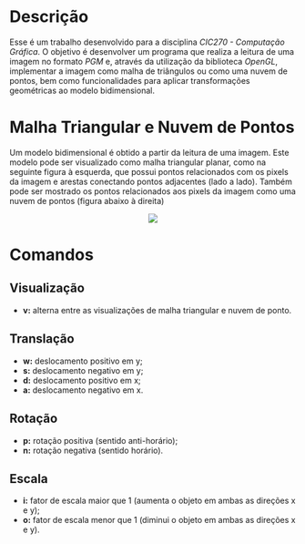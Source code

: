 # Descrição

Esse é um trabalho desenvolvido para a disciplina *CIC270 - Computação Gráfica*. O objetivo é desenvolver um programa que realiza a leitura de uma imagem no formato *PGM* e, através da utilização da biblioteca *OpenGL*, implementar a imagem como malha de triângulos ou como uma nuvem de pontos, bem como funcionalidades para aplicar transformações geométricas ao modelo bidimensional.

# Malha Triangular e Nuvem de Pontos

Um modelo bidimensional é obtido a partir da leitura de uma imagem. Este modelo pode ser visualizado como malha triangular planar, como na seguinte figura à esquerda, que possui pontos relacionados com os pixels da imagem e arestas conectando pontos adjacentes (lado a lado). Também pode ser mostrado os pontos relacionados aos pixels da imagem como uma nuvem de pontos (figura abaixo à direita)

<center>
 <img src="https://i.ibb.co/kyq6SSN/Untitled.png">
</center>

# Comandos
## Visualização
- **v:** alterna entre as visualizações de malha triangular e nuvem de ponto.

## Translação
- **w:** deslocamento positivo em y;
- **s:** deslocamento negativo em y;
- **d:** deslocamento positivo em x;
- **a:** deslocamento negativo em x.

## Rotação
- **p:** rotação positiva (sentido anti-horário);
- **n:** rotação negativa (sentido horário).

## Escala
- **i:** fator de escala maior que 1 (aumenta o objeto em ambas as direções x e y);
- **o:** fator de escala menor que 1 (diminui o objeto em ambas as direções x e y).

